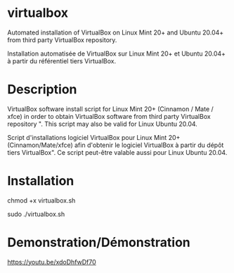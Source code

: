 # virtualbox
Automated installation of VirtualBox on Linux Mint 20+ and Ubuntu 20.04+ from third party VirtualBox repository.

Installation automatisée de VirtualBox sur Linux Mint 20+ et Ubuntu 20.04+ à partir du référentiel tiers VirtualBox.

# Description
VirtualBox software install script for Linux Mint 20+ (Cinnamon / Mate / xfce) in order to obtain VirtualBox software from third party VirtualBox repository ". This script may also be valid for Linux Ubuntu 20.04.

Script d'installations logiciel VirtualBox pour Linux Mint 20+ (Cinnamon/Mate/xfce) afin d'obtenir le logiciel VirtualBox à partir du dépôt tiers VirtualBox". Ce script peut-être valable aussi pour Linux Ubuntu 20.04.


# Installation
chmod +x virtualbox.sh

sudo ./virtualbox.sh

# Demonstration/Démonstration

https://youtu.be/xdoDhfwDf70
